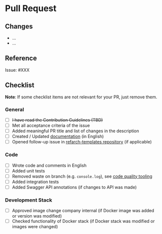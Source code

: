 # Pull Request

<!-- Links -->
[documentation-link]: https://refarch.oss.muenchen.de/templates/document.html#writing-the-documentation
[code-quality-link]: https://refarch.oss.muenchen.de/templates/develop.html#code-quality
[refarch-templates-create-issue-link]: https://github.com/it-at-m/refarch-templates/issues/new/choose

## Changes

- ...
- ...

## Reference

Issue: #XXX

## Checklist

**Note**: If some checklist items are not relevant for your PR, just remove them.

### General

- [ ] ~~I have read the Contribution Guidelines (TBD)~~
- [ ] Met all acceptance criteria of the issue
- [ ] Added meaningful PR title and list of changes in the description
- [ ] Created / Updated [documentation][documentation-link] (in English)
- [ ] Opened follow-up issue in [refarch-templates repository][refarch-templates-create-issue-link] (if applicable)

### Code

- [ ] Wrote code and comments in English
- [ ] Added unit tests
- [ ] Removed waste on branch (e.g. `console.log`), see [code quality tooling][code-quality-link]
- [ ] Added integration tests
- [ ] Added Swagger API annotations (if changes to API was made)

### Development Stack

- [ ] Approved image change company internal (if Docker image was added or version was modified)
- [ ] Checked functionality of Docker stack (if Docker stack was modified or images were changed)